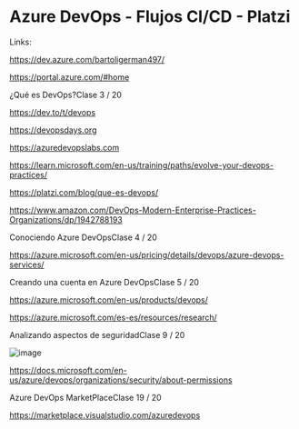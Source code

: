 # Azure DevOps - Flujos CI/CD - Platzi

Links:

https://dev.azure.com/bartoligerman497/

https://portal.azure.com/#home

¿Qué es DevOps?Clase 3 / 20

https://dev.to/t/devops

https://devopsdays.org

https://azuredevopslabs.com

https://learn.microsoft.com/en-us/training/paths/evolve-your-devops-practices/

https://platzi.com/blog/que-es-devops/

https://www.amazon.com/DevOps-Modern-Enterprise-Practices-Organizations/dp/1942788193

Conociendo Azure DevOpsClase 4 / 20

https://azure.microsoft.com/en-us/pricing/details/devops/azure-devops-services/

Creando una cuenta en Azure DevOpsClase 5 / 20

https://azure.microsoft.com/en-us/products/devops/

https://azure.microsoft.com/es-es/resources/research/


Analizando aspectos de seguridadClase 9 / 20

![image](https://github.com/bartoligerman497/Curso-Azure-DevOps-Flujos-CI-CD-Platzi/assets/53313625/22f56440-bc25-46d4-9882-02f1f047f801)

https://docs.microsoft.com/en-us/azure/devops/organizations/security/about-permissions

Azure DevOps MarketPlaceClase 19 / 20

https://marketplace.visualstudio.com/azuredevops
